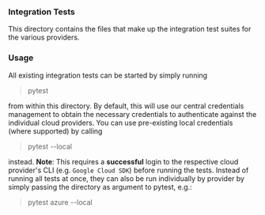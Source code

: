### Integration Tests

This directory contains the files that make up the integration test suites for the various providers.

### Usage

All existing integration tests can be started by simply running

> pytest

from within this directory. By default, this will use our central credentials management to obtain the necessary credentials to authenticate against the individual cloud providers. You can use pre-existing local credentials (where supported) by calling

> pytest --local

instead. __Note__: This requires a __successful__ login to the respective cloud provider's CLI (e.g. `Google Cloud SDK`) before running the tests.
Instead of running all tests at once, they can also be run individually by provider by simply passing the directory as argument to pytest, e.g.:

> pytest azure --local